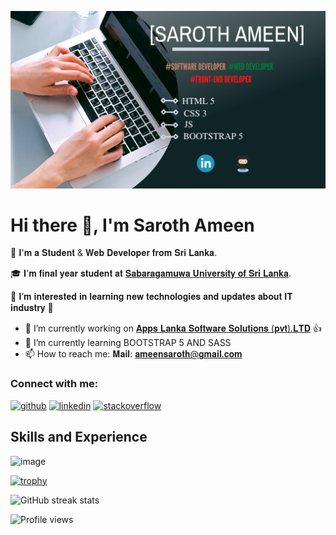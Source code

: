  ![Design and Development](https://github.com/Saroth413/Saroth413/blob/main/Freelancing%20Promotion%20Facebook%20Cover%20Photo.png)
 
 # Hi there 👋, I'm Saroth Ameen
🙍  𝐈'𝐦 𝐚 𝐒𝐭𝐮𝐝𝐞𝐧𝐭 & 𝐖𝐞𝐛 𝐃𝐞𝐯𝐞𝐥𝐨𝐩𝐞𝐫 𝐟𝐫𝐨𝐦 𝐒𝐫𝐢 𝐋𝐚𝐧𝐤𝐚.

🎓 𝐈'𝐦 𝐟𝐢𝐧𝐚𝐥 𝐲𝐞𝐚𝐫 𝐬𝐭𝐮𝐝𝐞𝐧𝐭 𝐚𝐭  [𝐒𝐚𝐛𝐚𝐫𝐚𝐠𝐚𝐦𝐮𝐰𝐚 𝐔𝐧𝐢𝐯𝐞𝐫𝐬𝐢𝐭𝐲 𝐨𝐟 𝐒𝐫𝐢 𝐋𝐚𝐧𝐤𝐚](https://www.sab.ac.lk/).

📝 𝐈’𝐦 𝐢𝐧𝐭𝐞𝐫𝐞𝐬𝐭𝐞𝐝 𝐢𝐧 𝐥𝐞𝐚𝐫𝐧𝐢𝐧𝐠 𝐧𝐞𝐰 𝐭𝐞𝐜𝐡𝐧𝐨𝐥𝐨𝐠𝐢𝐞𝐬 𝐚𝐧𝐝 𝐮𝐩𝐝𝐚𝐭𝐞𝐬 𝐚𝐛𝐨𝐮𝐭 𝐈𝐓 𝐢𝐧𝐝𝐮𝐬𝐭𝐫𝐲 🎯




- 🔭 I’m currently working on [𝐀𝐩𝐩𝐬 𝐋𝐚𝐧𝐤𝐚 𝐒𝐨𝐟𝐭𝐰𝐚𝐫𝐞 𝐒𝐨𝐥𝐮𝐭𝐢𝐨𝐧𝐬 (𝐩𝐯𝐭).𝐋𝐓𝐃](https://appslanka.lk/) 👍 
- 🌱 I’m currently learning BOOTSTRAP 5 AND SASS 
- 📫 How to reach me: 𝐌𝐚𝐢𝐥: 𝐚𝐦𝐞𝐞𝐧𝐬𝐚𝐫𝐨𝐭𝐡@𝐠𝐦𝐚𝐢𝐥.𝐜𝐨𝐦



### Connect with me:

[<img src='https://cdn.jsdelivr.net/npm/simple-icons@3.0.1/icons/github.svg' alt='github' height='40'>](https://github.com/Saroth413)  [<img src='https://cdn.jsdelivr.net/npm/simple-icons@3.0.1/icons/linkedin.svg' alt='linkedin' height='40'>]([https://www.linkedin.com/in/Saroth_Ameen/](https://www.linkedin.com/in/saroth-ameen-3a931a211/)) [<img src='https://cdn.jsdelivr.net/npm/simple-icons@3.0.1/icons/stackoverflow.svg' alt='stackoverflow' height='40'>](https://stackoverflow.com/users/Saroth_Ameen) 


## Skills and Experience
![image](https://user-images.githubusercontent.com/120448433/208863250-87734756-994d-4e28-b442-480daf8d7d74.png)


[![trophy](https://github-profile-trophy.vercel.app/?username=Saroth413)](https://github.com/ryo-ma/github-profile-trophy)

![GitHub streak stats](https://streak-stats.demolab.com/?user=Saroth413)  

![Profile views](https://gpvc.arturio.dev/Saroth413)  
